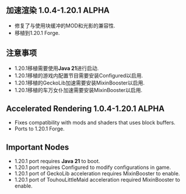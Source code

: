 ## 加速渲染 1.0.4-1.20.1 ALPHA
- 修复了与使用块缓冲的MOD和光影的兼容性.
- 移植到1.20.1 Forge.

## 注意事项
- 1.20.1移植需要使用**Java 21**进行启动.
- 1.20.1移植的游戏内配置节目需要安装Configured以启用.
- 1.20.1移植的GeckoLib加速需要安装MixinBooster以启用.
- 1.20.1移植的车万女仆加速需要安装MixinBooster以启用.

## Accelerated Rendering 1.0.4-1.20.1 ALPHA
- Fixes compatibility with mods and shaders that uses block buffers.
- Ports to 1.20.1 Forge.

## Important Nodes
- 1.20.1 port requires **Java 21** to boot.
- 1.20.1 port requires Configured to modify configurations in game.
- 1.20.1 port of GeckoLib acceleration requires MixinBooster to enable.
- 1.20.1 port of TouhouLittleMaid acceleration required MixinBooster to enable.
